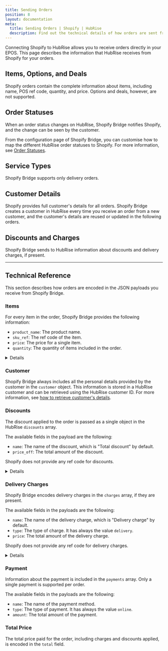 ```yaml
---
title: Sending Orders
position: 8
layout: documentation
meta:
  title: Sending Orders | Shopify | HubRise
  description: Find out the technical details of how orders are sent from Shopify to HubRise, which fields are passed and which are not.
---
```


Connecting Shopify to HubRise allows you to receive orders directly in your EPOS.
This page describes the information that HubRise receives from Shopify for your orders.

## Items, Options, and Deals

Shopify orders contain the complete information about items, including name, POS ref code, quantity, and price. Options and deals, however, are not supported.

## Order Statuses

When an order status changes on HubRise, Shopify Bridge notifies Shopify, and the change can be seen by the customer.

From the configuration page of Shopify Bridge, you can customise how to map the different HubRise order statuses to Shopify. For more information, see [Order Statuses](/apps/shopify/configuration#order-statuses).

## Service Types

Shopify Bridge supports only delivery orders.

## Customer Details

Shopify provides full customer's details for all orders.
Shopify Bridge creates a customer in HubRise every time you receive an order from a new customer, and the customer's details are reused or updated in the following orders.

## Discounts and Charges

Shopify Bridge sends to HubRise information about discounts and delivery charges, if present.

---

## Technical Reference

This section describes how orders are encoded in the JSON payloads you receive from Shopify Bridge.

### Items

For every item in the order, Shopify Bridge provides the following information:

- `product_name`: The product name.
- `sku_ref`: The ref code of the item.
- `price`: The price for a single item.
- `quantity`: The quantity of items included in the order.

<details>

Below is a sample payload containing a single item.

```json
"items": [
  {
    "product_name": "Eiernoedels",
    "sku_ref": "1",
    "price": "4.50 EUR",
    "quantity": "1",
  }
]
```

</details>

### Customer

Shopify Bridge always includes all the personal details provided by the customer in the `customer` object.
This information is stored in a HubRise customer and can be retrieved using the HubRise customer ID.
For more information, see [how to retrieve customer's details](/developers/api/customer-management#retrieve-customer).

### Discounts

The discount applied to the order is passed as a single object in the HubRise `discounts` array.

The available fields in the payload are the following:

- `name`: The name of the discount, which is "Total discount" by default.
- `price_off`: The total amount of the discount.

Shopify does not provide any ref code for discounts.

<details>

Below is a sample payload for discounts.

```json
"discounts": [
  {
    "name": "10% off",
    "price_off": "0.50 EUR"
  }
]
```

</details>

### Delivery Charges

Shopify Bridge encodes delivery charges in the `charges` array, if they are present.

The available fields in the payloads are the following:

- `name`: The name of the delivery charge, which is "Delivery charge" by default.
- `type`: The type of charge. It has always the value `delivery`.
- `price`: The total amount of the delivery charge.

Shopify does not provide any ref code for delivery charges.

<details>

Below is a sample payload for charges.

```json
"charges": [
  {
    "name": "Delivery charge",
    "type": "delivery",
    "price": "1.50 EUR"
  }
]
```

</details>

### Payment

Information about the payment is included in the `payments` array. Only a single payment is supported per order.

The available fields in the payloads are the following:

- `name`: The name of the payment method.
- `type`: The type of payment. It has always the value `online`.
- `amount`: The total amount of the payment.

### Total Price

The total price paid for the order, including charges and discounts applied, is encoded in the `total` field.

